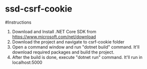 # ssd-csrf-cookie

#Instructions
1. Download and Install .NET Core SDK from https://www.microsoft.com/net/download
2. Download the project and navigate to csrf-cookie folder
3. Open a command window and run "dotnet build" command. It'll download required packages and build the project.
4. After the build is done, execute "dotnet run" command. It'll run in localhost:5000

